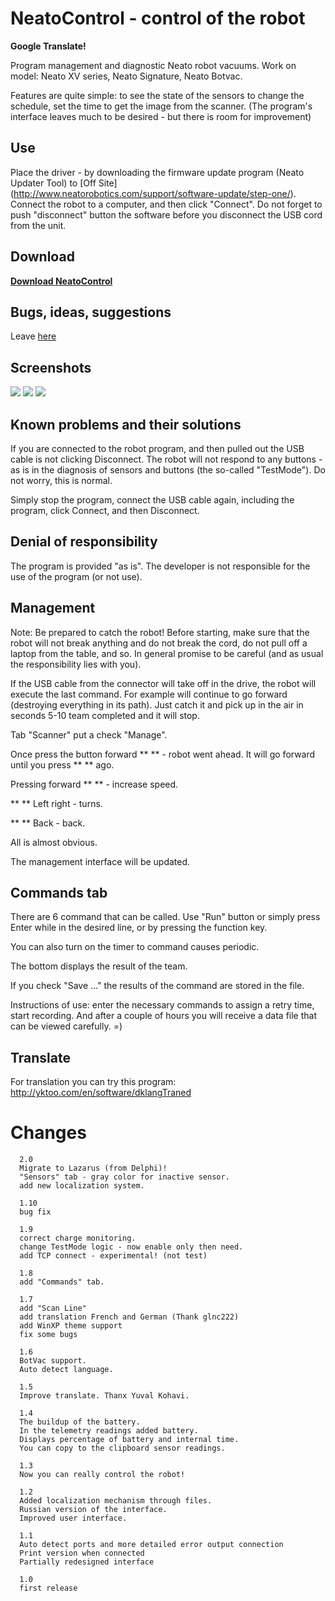 NeatoControl - control of the robot
==============

**Google Translate!**

Program management and diagnostic Neato robot vacuums.
Work on model: Neato XV series, Neato Signature, Neato Botvac.

Features are quite simple: to see the state of the sensors to change the schedule, set the time to get the image from the scanner.
(The program's interface leaves much to be desired - but there is room for improvement)

Use
-------------
Place the driver - by downloading the firmware update program (Neato Updater Tool) to [Off Site] (http://www.neatorobotics.com/support/software-update/step-one/).
Connect the robot to a computer, and then click "Connect".
Do not forget to push "disconnect" button the software before you disconnect the USB cord from the unit.

Download
-------
**[Download NeatoControl](https://bitbucket.org/heXor/neatocontrol/downloads/neatocontrol.zip)**

Bugs, ideas, suggestions
------------
Leave [here](https://bitbucket.org/heXor/neatocontrol/issues)


Screenshots
---------

[![](/_media/programs/1.png?w=90&h=65&tok=069583)](/_media/programs/1.png)
[![](/_media/programs/2.png?w=119&h=87&tok=e7d5c0)](/_media/programs/2.png)
[![](/_media/programs/3.png?w=90&h=65&tok=3d3d7a)](/_media/programs/3.png)

Known problems and their solutions
-------------------------------
If you are connected to the robot program, and then pulled out the USB cable is not clicking Disconnect.
The robot will not respond to any buttons - as is in the diagnosis of sensors and buttons (the so-called "TestMode"). Do not worry, this is normal.

Simply stop the program, connect the USB cable again, including the program, click Connect, and then Disconnect.

Denial of responsibility
------------------------
The program is provided "as is". The developer is not responsible for the use of the program (or not use).


Management
----------
Note: Be prepared to catch the robot! Before starting, make sure that the robot will not break anything and do not break the cord, do not pull off a laptop from the table, and so. In general promise to be careful (and as usual the responsibility lies with you).

If the USB cable from the connector will take off in the drive, the robot will execute the last command. For example will continue to go forward (destroying everything in its path). Just catch it and pick up in the air in seconds 5-10 team completed and it will stop.

Tab "Scanner" put a check "Manage".

Once press the button forward ** ** - robot went ahead. It will go forward until you press ** ** ago.

Pressing forward ** ** - increase speed.

** ** Left right - turns.

** ** Back - back.

All is almost obvious.

The management interface will be updated.


Commands tab
-------------

There are 6 command that can be called. Use "Run" button or simply press Enter while in the desired line, or by pressing the function key.

You can also turn on the timer to command causes periodic.

The bottom displays the result of the team.

If you check "Save ..." the results of the command are stored in the file.

Instructions of use: enter the necessary commands to assign a retry time, start recording. And after a couple of hours you will receive a data file that can be viewed carefully. =)

Translate
------------

For translation you can try this program: http://yktoo.com/en/software/dklangTraned



Changes
=========

      2.0
      Migrate to Lazarus (from Delphi)!
      "Sensors" tab - gray color for inactive sensor.
      add new localization system.

      1.10
      bug fix

      1.9
      correct charge monitoring.
      change TestMode logic - now enable only then need.
      add TCP connect - experimental! (not test)

      1.8
      add "Commands" tab.

      1.7
      add "Scan Line"
      add translation French and German (Thank glnc222)
      add WinXP theme support
      fix some bugs

      1.6
      BotVac support.
      Auto detect language.

      1.5
      Improve translate. Thanx Yuval Kohavi.

      1.4
      The buildup of the battery.
      In the telemetry readings added battery.
      Displays percentage of battery and internal time.
      You can copy to the clipboard sensor readings.

      1.3
      Now you can really control the robot!

      1.2
      Added localization mechanism through files.
      Russian version of the interface.
      Improved user interface.

      1.1
      Auto detect ports and more detailed error output connection
      Print version when connected
      Partially redesigned interface

      1.0
      first release

